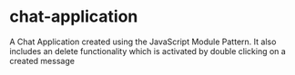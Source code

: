 # chat-application
A Chat Application created using the JavaScript Module Pattern. It also includes an delete functionality which is activated by double clicking on a created message
